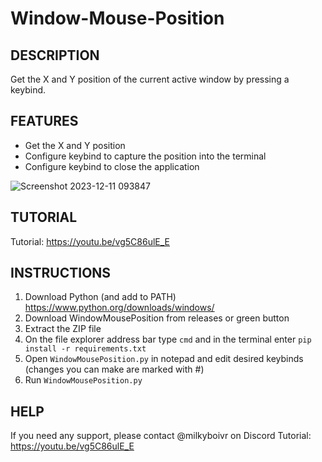 # Window-Mouse-Position

## **DESCRIPTION**

Get the X and Y position of the current active window by pressing a keybind. 

## **FEATURES**

* Get the X and Y position
* Configure keybind to capture the position into the terminal
* Configure keybind to close the application

![Screenshot 2023-12-11 093847](https://github.com/MilkyBoiVR/Window-Mouse-Position/assets/111146381/e4e8158f-0e46-4392-8453-a8445313a7c4)

## **TUTORIAL**

Tutorial: https://youtu.be/vg5C86ulE_E
 
## **INSTRUCTIONS**

1. Download Python (and add to PATH) https://www.python.org/downloads/windows/
2. Download WindowMousePosition from releases or green button
3. Extract the ZIP file
4. On the file explorer address bar type ```cmd``` and in the terminal enter ```pip install -r requirements.txt```
5. Open ```WindowMousePosition.py``` in notepad and edit desired keybinds (changes you can make are marked with #)
6. Run ```WindowMousePosition.py```

## **HELP**

If you need any support, please contact @milkyboivr on Discord
Tutorial: https://youtu.be/vg5C86ulE_E
